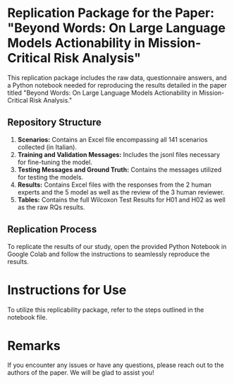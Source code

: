 # Replication Package for the Paper: "Beyond Words: On Large Language Models Actionability in Mission-Critical Risk Analysis"

This replication package includes the raw data, questionnaire answers, and a Python notebook needed for reproducing the results detailed in the paper titled "Beyond Words: On Large Language Models Actionability in Mission-Critical Risk Analysis."

## Repository Structure
1. **Scenarios:** Contains an Excel file encompassing all 141 scenarios collected (in Italian).
2. **Training and Validation Messages:** Includes the jsonl files necessary for fine-tuning the model.
3. **Testing Messages and Ground Truth:** Contains the messages utilized for testing the models.
4. **Results:** Contains Excel files with the responses from the 2 human experts and the 5 model as well as the review of the 3 human reviewer.
5. **Tables:** Contains the full Wilcoxon Test Results for H01 and H02 as well as the raw RQs results.

## Replication Process
To replicate the results of our study, open the provided Python Notebook in Google Colab and follow the instructions to seamlessly reproduce the results.

# Instructions for Use
To utilize this replicability package, refer to the steps outlined in the notebook file.

# Remarks
If you encounter any issues or have any questions, please reach out to the authors of the paper. We will be glad to assist you!
